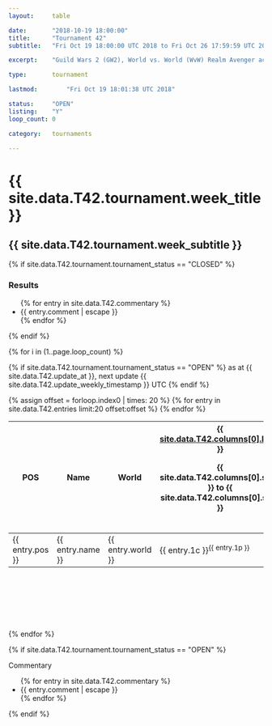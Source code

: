 ```yaml
---
layout:     table

date: 		"2018-10-19 18:00:00"
title: 		"Tournament 42"
subtitle: 	"Fri Oct 19 18:00:00 UTC 2018 to Fri Oct 26 17:59:59 UTC 2018"

excerpt:    "Guild Wars 2 (GW2), World vs. World (WvW) Realm Avenger achivement Tournament. \"Every Kill Counts\""

type:       tournament

lastmod: 		"Fri Oct 19 18:01:38 UTC 2018"

status:     "OPEN"
listing:    "Y"
loop_count: 0

category:   tournaments

---
```

<div class="table_header">
  <h1>{{ site.data.T42.tournament.week_title }}</h1>
  <h2>{{ site.data.T42.tournament.week_subtitle }}</h2>
</div>

{% if site.data.T42.tournament.tournament_status == "CLOSED" %} 
<div class="commentary">
  <h3>Results</h3>
  <ul>
    {% for entry in site.data.T42.commentary %}
    <li class="commentary_list">{{ entry.comment | escape }}</li>
    {% endfor %}
  </ul>
</div>
{% endif %}


{% for i in (1..page.loop_count) %}

{% if site.data.T42.tournament.tournament_status == "OPEN" %} 
<span class="table_nextupdate">as at {{ site.data.T42.update_at }}, next update {{ site.data.T42.update_weekly_timestamp }} UTC</span> 
{% endif %}

<table class="week_table">
  <colgroup>
    <col style="width:18px">
    <col style="width:55px">
    <col style="width:55px">
    <col style="width:14px">
    <col style="width:14px">
    <col style="width:14px">
    <col style="width:14px">
    <col style="width:14px">
    <col style="width:14px">
    <col style="width:14px">
    <col style="width:18px">
  </colgroup>
  <thead>
    <tr>
      <th>POS</th>
      <th class="AlignLeft">Name</th>
      <th class="AlignLeft">World</th>
      <th><div class="label"><a href="{{ site.data.T42.columns[0].url }}">{{ site.data.T42.columns[0].label }}</a><p class="onhover">{{ site.data.T42.columns[0].start }} to {{ site.data.T42.columns[0].stop }}</p></div>​</th>
      <th><div class="label"><a href="{{ site.data.T42.columns[1].url }}">{{ site.data.T42.columns[1].label }}</a><p class="onhover">{{ site.data.T42.columns[1].start }} to {{ site.data.T42.columns[1].stop }}</p></div>​</th>
      <th><div class="label"><a href="{{ site.data.T42.columns[2].url }}">{{ site.data.T42.columns[2].label }}</a><p class="onhover">{{ site.data.T42.columns[2].start }} to {{ site.data.T42.columns[2].stop }}</p></div>​</th>
      <th><div class="label"><a href="{{ site.data.T42.columns[3].url }}">{{ site.data.T42.columns[3].label }}</a><p class="onhover">{{ site.data.T42.columns[3].start }} to {{ site.data.T42.columns[3].stop }}</p></div>​</th>
      <th><div class="label"><a href="{{ site.data.T42.columns[4].url }}">{{ site.data.T42.columns[4].label }}</a><p class="onhover">{{ site.data.T42.columns[4].start }} to {{ site.data.T42.columns[4].stop }}</p></div>​</th>
      <th><div class="label"><a href="{{ site.data.T42.columns[5].url }}">{{ site.data.T42.columns[5].label }}</a><p class="onhover">{{ site.data.T42.columns[5].start }} to {{ site.data.T42.columns[5].stop }}</p></div>​</th>
      <th><div class="label"><a href="{{ site.data.T42.columns[6].url }}">{{ site.data.T42.columns[6].label }}</a><p class="onhover">{{ site.data.T42.columns[6].start }} to {{ site.data.T42.columns[6].stop }}</p></div>​</th>
      <th>Total</th>
    </tr>
  </thead>
  {% assign offset = forloop.index0 | times: 20 %}
  <tbody>
    {% for entry in site.data.T42.entries limit:20 offset:offset %}
      <tr>
        <td class="pl{{ entry.pos }}">{{ entry.pos }}</td>
        <td class="AlignLeft">{{ entry.name }}</td>
        <td class="AlignLeft">{{ entry.world }}</td>
        <td class="pl{{ entry.1p }}">{{ entry.1c }}<sup>{{ entry.1p }}</sup></td>
        <td class="pl{{ entry.2p }}">{{ entry.2c }}<sup>{{ entry.2p }}</sup></td>
        <td class="pl{{ entry.3p }}">{{ entry.3c }}<sup>{{ entry.3p }}</sup></td>
        <td class="pl{{ entry.4p }}">{{ entry.4c }}<sup>{{ entry.4p }}</sup></td>
        <td class="pl{{ entry.5p }}">{{ entry.5c }}<sup>{{ entry.5p }}</sup></td>
        <td class="pl{{ entry.6p }}">{{ entry.6c }}<sup>{{ entry.6p }}</sup></td>
        <td class="pl{{ entry.7p }}">{{ entry.7c }}<sup>{{ entry.7p }}</sup></td>
        <td>{{ entry.total }}</td>
      </tr>
    {% endfor %}  
  </tbody>
</table>
<div class="leaderboard">
  <script async src="//pagead2.googlesyndication.com/pagead/js/adsbygoogle.js"></script>
  <!-- 728x90 -->
  <ins class="adsbygoogle"
       style="display:inline-block;width:728px;height:90px"
       data-ad-client="ca-pub-3274917281288240"
       data-ad-slot="3870538733"></ins>
  <script>
  (adsbygoogle = window.adsbygoogle || []).push({});
  </script>  
</div>
<br />
{% endfor %}

{% if site.data.T42.tournament.tournament_status == "OPEN" %} 
<div class="commentary">
  <span class="commentary_title">Commentary</span>
  <ul>
    {% for entry in site.data.T42.commentary %}
    <li class="commentary_list">{{ entry.comment | escape }}</li>
    {% endfor %}
  </ul>
</div>
{% endif %}




